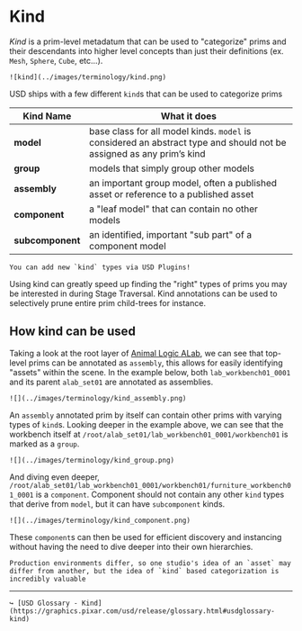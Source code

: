 # Kind

_Kind_ is a prim-level metadatum that can be used to "categorize" prims and their descendants into higher level concepts than just their definitions (ex. `Mesh`, `Sphere`, `Cube`, etc...).

```admonish example title="Example Applied Kind"
![kind](../images/terminology/kind.png)
```

USD ships with a few different `kind`s that can be used to categorize prims

| Kind Name         | What it does     |
|--------------|-----------|
| **model** | base class for all model kinds. `model` is considered an abstract type and should not be assigned as any prim’s kind|
| **group** | models that simply group other models|
| **assembly** | an important group model, often a published asset or reference to a published asset|
| **component** | a "leaf model" that can contain no other models|
| **subcomponent** | an identified, important "sub part" of a component model|

```admonish tip title=""
You can add new `kind` types via USD Plugins!
```


Using kind can greatly speed up finding the "right" types of prims you may be interested in during Stage Traversal. Kind annotations can be used to selectively prune entire prim child-trees for instance.


## How kind can be used

Taking a look at the root layer of [Animal Logic ALab](https://animallogic.com/alab/), we can see that top-level prims can be annotated as `assembly`, this allows for easily identifying "assets" within the scene. In the example below, both `lab_workbench01_0001` and its parent `alab_set01` are annotated as assemblies.

```admonish example title="lab_workbench01_0001"
![](../images/terminology/kind_assembly.png)
```

An `assembly` annotated prim by itself can contain other prims with varying types of `kind`s. Looking deeper in the example above, we can see that the workbench itself at `/root/alab_set01/lab_workbench01_0001/workbench01` is marked as a `group`.

```admonish example title="workbench01"
![](../images/terminology/kind_group.png)
```

And diving even deeper, `/root/alab_set01/lab_workbench01_0001/workbench01/furniture_workbench01_0001` is a `component`. Component should not contain any other `kind` types that derive from `model`, but it can have `subcomponent` kinds.

```admonish example title="furniture_workbench01_0001"
![](../images/terminology/kind_component.png)
```

These `component`s can then be used for efficient discovery and instancing without having the need to dive deeper into their own hierarchies.

```admonish note title=""
Production environments differ, so one studio's idea of an `asset` may differ from another, but the idea of `kind` based categorization is incredibly valuable
```

---

```admonish note title=""
↪ [USD Glossary - Kind](https://graphics.pixar.com/usd/release/glossary.html#usdglossary-kind)
```